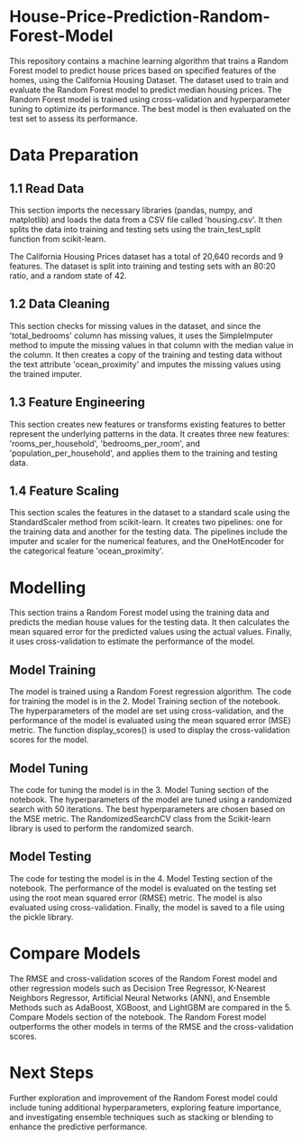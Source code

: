 # House-Price-Prediction-Random-Forest-Model
This repository contains a machine learning algorithm that trains a Random Forest model to predict house prices based on specified features of the homes, using the California Housing Dataset. The dataset used to train and evaluate the Random Forest model to predict median housing prices. The Random Forest model is trained using cross-validation and hyperparameter tuning to optimize its performance. The best model is then evaluated on the test set to assess its performance.

# Data Preparation
## 1.1 Read Data
This section imports the necessary libraries (pandas, numpy, and matplotlib) and loads the data from a CSV file called 'housing.csv'.
It then splits the data into training and testing sets using the train_test_split function from scikit-learn.

The California Housing Prices dataset has a total of 20,640 records and 9 features. The dataset is split into training and testing sets with an 80:20 ratio, and a random state of 42.

## 1.2 Data Cleaning
This section checks for missing values in the dataset, and since the 'total_bedrooms' column has missing values, it uses the SimpleImputer method to impute the missing values in that column with the median value in the column. It then creates a copy of the training and testing data without the text attribute 'ocean_proximity' and imputes the missing values using the trained imputer.

## 1.3 Feature Engineering
This section creates new features or transforms existing features to better represent the underlying patterns in the data. It creates three new features: 'rooms_per_household', 'bedrooms_per_room', and 'population_per_household', and applies them to the training and testing data.

## 1.4 Feature Scaling
This section scales the features in the dataset to a standard scale using the StandardScaler method from scikit-learn. It creates two pipelines: one for the training data and another for the testing data. The pipelines include the imputer and scaler for the numerical features, and the OneHotEncoder for the categorical feature 'ocean_proximity'.

# Modelling
This section trains a Random Forest model using the training data and predicts the median house values for the testing data. It then calculates the mean squared error for the predicted values using the actual values. Finally, it uses cross-validation to estimate the performance of the model.

## Model Training
The model is trained using a Random Forest regression algorithm. The code for training the model is in the 2. Model Training section of the notebook. The hyperparameters of the model are set using cross-validation, and the performance of the model is evaluated using the mean squared error (MSE) metric. The function display_scores() is used to display the cross-validation scores for the model.

## Model Tuning
The code for tuning the model is in the 3. Model Tuning section of the notebook. The hyperparameters of the model are tuned using a randomized search with 50 iterations. The best hyperparameters are chosen based on the MSE metric. The RandomizedSearchCV class from the Scikit-learn library is used to perform the randomized search.

## Model Testing
The code for testing the model is in the 4. Model Testing section of the notebook. The performance of the model is evaluated on the testing set using the root mean squared error (RMSE) metric. The model is also evaluated using cross-validation. Finally, the model is saved to a file using the pickle library.

# Compare Models
The RMSE and cross-validation scores of the Random Forest model and other regression models such as Decision Tree Regressor, K-Nearest Neighbors Regressor, Artificial Neural Networks (ANN), and Ensemble Methods such as AdaBoost, XGBoost, and LightGBM are compared in the 5. Compare Models section of the notebook. The Random Forest model outperforms the other models in terms of the RMSE and the cross-validation scores.

# Next Steps
Further exploration and improvement of the Random Forest model could include tuning additional hyperparameters, exploring feature importance, and investigating ensemble techniques such as stacking or blending to enhance the predictive performance.
